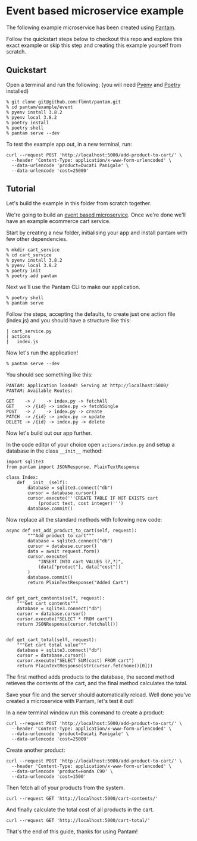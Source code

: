 # Event based microservice example

The following example microservice has been created using [Pantam](https://github.com/flmnt/pantam).

Follow the quickstart steps below to checkout this repo and explore this exact example or skip this step and creating this example yourself from scratch.

## Quickstart

Open a terminal and run the following: (you will need [Pyenv](https://github.com/pyenv/pyenv) and [Poetry](https://python-poetry.org/) installed)

```
% git clone git@github.com:flmnt/pantam.git
% cd pantam/example/event
% pyenv install 3.8.2
% pyenv local 3.8.2
% poetry install
% poetry shell
% pantam serve --dev
```

To test the example app out, in a new terminal, run:

```
curl --request POST 'http://localhost:5000/add-product-to-cart/' \
  --header 'Content-Type: application/x-www-form-urlencoded' \
  --data-urlencode 'product=Ducati Panigale' \
  --data-urlencode 'cost=25000'
```

## Tutorial

Let's build the example in this folder from scratch together.

We're going to build an [event based microservice](https://docs.microsoft.com/en-us/dotnet/architecture/microservices/multi-container-microservice-net-applications/integration-event-based-microservice-communications). Once we're done we'll have an example ecommerce cart service.

Start by creating a new folder, initialising your app and install pantam with few other dependencies.

```
% mkdir cart_service
% cd cart_service
% pyenv install 3.8.2
% pyenv local 3.8.2
% poetry init
% poetry add pantam
```

Next we'll use the Pantam CLI to make our application.

```
% poetry shell
% pantam serve
```

Follow the steps, accepting the defaults, to create just one action file (index.js) and you should have a structure like this:

```
| cart_service.py
| actions
|   index.js
```

Now let's run the application!

```
% pantam serve --dev
```

You should see something like this:

```
PANTAM: Application loaded! Serving at http://localhost:5000/
PANTAM: Available Routes:

GET    -> /    -> index.py -> fetchAll
GET    -> /{id} -> index.py -> fetchSingle
POST   -> /    -> index.py -> create
PATCH  -> /{id} -> index.py -> update
DELETE -> /{id} -> index.py -> delete
```

Now let's build out our app further.

In the code editor of your choice open `actions/index.py` and setup a database in the class `__init__` method:

```
import sqlite3
from pantam import JSONResponse, PlainTextResponse

class Index:
    def __init__(self):
        database = sqlite3.connect("db")
        cursor = database.cursor()
        cursor.execute('''CREATE TABLE IF NOT EXISTS cart
            (product text, cost integer)''')
        database.commit()
```

Now replace all the standard methods with following new code:

```
async def set_add_product_to_cart(self, request):
        """Add product to cart"""
        database = sqlite3.connect("db")
        cursor = database.cursor()
        data = await request.form()
        cursor.execute(
            "INSERT INTO cart VALUES (?,?)",
            (data["product"], data["cost"])
        )
        database.commit()
        return PlainTextResponse("Added Cart")


def get_cart_contents(self, request):
    """Get cart contents"""
    database = sqlite3.connect("db")
    cursor = database.cursor()
    cursor.execute("SELECT * FROM cart")
    return JSONResponse(cursor.fetchall())


def get_cart_total(self, request):
    """Get cart total value"""
    database = sqlite3.connect("db")
    cursor = database.cursor()
    cursor.execute("SELECT SUM(cost) FROM cart")
    return PlainTextResponse(str(cursor.fetchone()[0]))
```

The first method adds products to the database, the second method retieves the contents of the cart, and the final method calculates the total.

Save your file and the server should automatically reload. Well done you've created a microservice with Pantam, let's test it out!

In a new terminal window run this command to create a product:

```
curl --request POST 'http://localhost:5000/add-product-to-cart/' \
  --header 'Content-Type: application/x-www-form-urlencoded' \
  --data-urlencode 'product=Ducati Panigale' \
  --data-urlencode 'cost=25000'
```

Create another product:

```
curl --request POST 'http://localhost:5000/add-product-to-cart/' \
  --header 'Content-Type: application/x-www-form-urlencoded' \
  --data-urlencode 'product=Honda C90' \
  --data-urlencode 'cost=1500'
```

Then fetch all of your products from the system.

```
curl --request GET 'http://localhost:5000/cart-contents/'
```

And finally calculate the total cost of all products in the cart.

```
curl --request GET 'http://localhost:5000/cart-total/'
```

That's the end of this guide, thanks for using Pantam!
